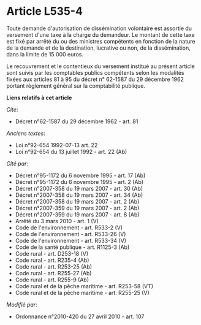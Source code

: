 # Article L535-4

Toute demande d'autorisation de dissémination volontaire est assortie du versement d'une taxe à la charge du demandeur. Le
montant de cette taxe est fixé par arrêté du ou des ministres compétents en fonction de la nature de la demande et de la
destination, lucrative ou non, de la dissémination, dans la limite de 15 000 euros. 

Le recouvrement et le contentieux du versement institué au présent article sont suivis par les comptables publics compétents
selon les modalités fixées aux articles 81 à 95 du décret n° 62-1587 du 29 décembre 1962 portant règlement général sur la
comptabilité publique.

**Liens relatifs à cet article**

_Cite_:

  - Décret n°62-1587 du 29 décembre 1962 - art. 81

_Anciens textes_:

  - Loi n°92-654 1992-07-13 art. 22
  - Loi n°92-654 du 13 juillet 1992 - art. 22 (Ab)

_Cité par_:

  - Décret n°95-1172 du 6 novembre 1995 - art. 17 (Ab)
  - Décret n°95-1172 du 6 novembre 1995 - art. 2 (Ab)
  - Décret  n°2007-358 du 19 mars 2007 - art. 30 (Ab)
  - Décret  n°2007-358 du 19 mars 2007 - art. 34 (Ab)
  - Décret n°2007-358 du 19 mars 2007 - art. 2 (Ab)
  - Décret n°2007-359 du 19 mars 2007 - art. 2 (Ab)
  - Décret n°2007-359 du 19 mars 2007 - art. 8 (Ab)
  - Arrêté du 3 mars 2010 - art. 1 (V)
  - Code de l'environnement - art. R533-2 (V)
  - Code de l'environnement - art. R533-26 (V)
  - Code de l'environnement - art. R533-34 (V)
  - Code de la santé publique - art. R1125-3 (Ab)
  - Code rural - art. D253-18 (V)
  - Code rural - art. R235-4 (Ab)
  - Code rural - art. R253-25 (Ab)
  - Code rural - art. R255-27 (Ab)
  - Code rural - art. R255-9 (Ab)
  - Code rural et de la pêche maritime - art. R253-58 (VT)
  - Code rural et de la pêche maritime - art. R255-25 (V)

_Modifié par_:

  - Ordonnance n°2010-420  du 27 avril 2010 - art. 107
